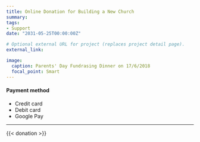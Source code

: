 ```yaml
---
title: Online Donation for Building a New Church
summary:
tags:
- Support
date: "2031-05-25T00:00:00Z"

# Optional external URL for project (replaces project detail page).
external_link:

image:
  caption: Parents' Day Fundrasing Dinner on 17/6/2018
  focal_point: Smart
---
```


#### Payment method
* Credit card
* Debit card
* Google Pay

---

{{< donation >}}
